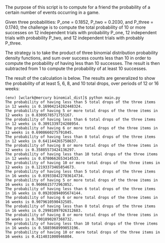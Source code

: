 The purpose of this script is to compute for a friend the probability of a certain number of events occurring in a game.

Given three probabilities: P_one = 0.1852, P_two = 0.2030, and P_three = 0.1740, the challenge is to compute the total probability of 10 or more successes on 12 independent trials with probability P_one, 12 independent trials with probability P_two, and 12 independent trials with probably P_three.

The strategy is to take the product of three binomial distribution probability density functions, and sum over success counts less than 10 in order to compute the probability of having less than 10 successes. The result is then subtracted from 1 to compute the probability of at least 10 successes.

The result of the calculation is below. The results are generalized to show the probability of at least 5, 6, 8, and 10 total drops, over periods of 12 or 16 weeks:

```
(env) [wclark@mercury binomial_dist]$ python main.py
The probability of having less than 5 total drops of the three items in 12 weeks is 0.16904214282448324.
The probability of having 5 or more total drops of the three items in 12 weeks is 0.8309578571755167.
The probability of having less than 6 total drops of the three items in 12 weeks is 0.3091339724208954.
The probability of having 6 or more total drops of the three items in 12 weeks is 0.6908660275791045.
The probability of having less than 8 total drops of the three items in 12 weeks is 0.641144265758637.
The probability of having 8 or more total drops of the three items in 12 weeks is 0.35885573424136297.
The probability of having less than 10 total drops of the three items in 12 weeks is 0.8780662653414533.
The probability of having 10 or more total drops of the three items in 12 weeks is 0.12193373465854673.
The probability of having less than 5 total drops of the three items in 16 weeks is 0.039338422703614734.
The probability of having 5 or more total drops of the three items in 16 weeks is 0.9606615772963852.
The probability of having less than 6 total drops of the three items in 16 weeks is 0.09203894095674144.
The probability of having 6 or more total drops of the three items in 16 weeks is 0.9079610590432585.
The probability of having less than 8 total drops of the three items in 16 weeks is 0.29981097926312683.
The probability of having 8 or more total drops of the three items in 16 weeks is 0.7001890207368732.
The probability of having less than 10 total drops of the three items in 16 weeks is 0.5885968999053196.
The probability of having 10 or more total drops of the three items in 16 weeks is 0.4114031000946804.
```
